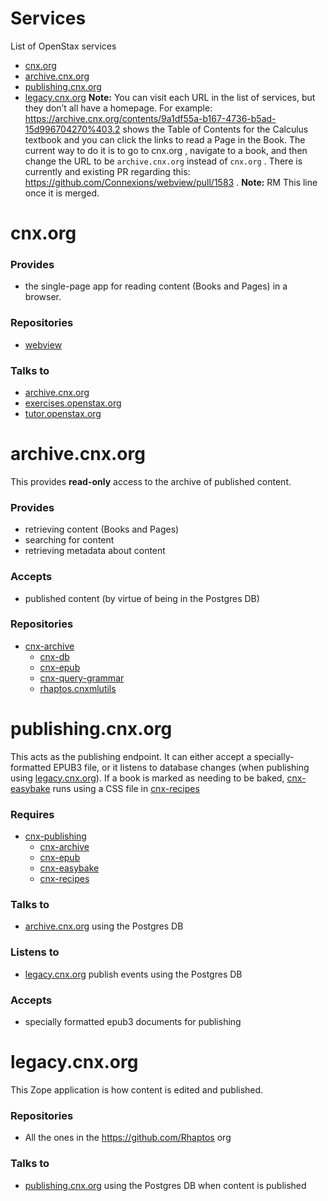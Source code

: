 # Services
List of OpenStax services
  - [cnx.org](#cnxorg)
  - [archive.cnx.org](#archivecnxorg)
  - [publishing.cnx.org](#publishingcnxorg)
  - [legacy.cnx.org](#legacycnxorg)
**Note:** You can visit each URL in the list of services, but they don’t all have a homepage. For example: https://archive.cnx.org/contents/9a1df55a-b167-4736-b5ad-15d996704270%403.2 shows the Table of Contents for the Calculus textbook and you can click the links to read a Page in the Book. The current way to do it is to go to cnx.org , navigate to a book, and then change the URL to be `archive.cnx.org` instead of `cnx.org` . There is currently and existing PR regarding this: https://github.com/Connexions/webview/pull/1583 . **Note:** RM This line once it is merged. 
  # cnx.org

  ### Provides

  - the single-page app for reading content (Books and Pages) in a browser.


  ### Repositories
  - [webview](https://github.com/Connexions/webview)

  ### Talks to

  - [archive.cnx.org](#archivecnxorg)
  - [exercises.openstax.org](https://github.com/openstax/exercises)
  - [tutor.openstax.org](https://github.com/openstax/tutor)


  # archive.cnx.org

  This provides **read-only** access to the archive of published content.

  ### Provides

  - retrieving content (Books and Pages)
  - searching for content
  - retrieving metadata about content


  ### Accepts

  - published content (by virtue of being in the Postgres DB)


  ### Repositories

  - [cnx-archive](https://github.com/Connexions/cnx-archive)
    - [cnx-db](https://github.com/Connexions/cnx-db)
    - [cnx-epub](https://github.com/Connexions/cnx-epub)
    - [cnx-query-grammar](https://github.com/Connexions/cnx-query-grammar)
    - [rhaptos.cnxmlutils](https://github.com/Connexions/rhaptos.cnxmlutils)


  # publishing.cnx.org

  This acts as the publishing endpoint. It can either accept a specially-formatted EPUB3 file, or it listens to database changes (when publishing using [legacy.cnx.org](#legacycnxorg)). If a book is marked as needing to be baked, [cnx-easybake](https://github.com/Connexions/cnx-easybake) runs using a CSS file in [cnx-recipes](https://github.com/Connexions/cnx-recipes)

  ### Requires
  - [cnx-publishing](https://github.com/Connexions/cnx-publishing)
    - [cnx-archive](https://github.com/Connexions/cnx-archive)
    - [cnx-epub](https://github.com/Connexions/cnx-epub)
    - [cnx-easybake](https://github.com/Connexions/cnx-easybake)
    - [cnx-recipes](https://github.com/Connexions/cnx-recipes)

  ### Talks to
  - [archive.cnx.org](#archivecnxorg) using the Postgres DB

  ### Listens to
  - [legacy.cnx.org](#legacycnxorg) publish events using the Postgres DB

  ### Accepts
  - specially formatted epub3 documents for publishing


  # legacy.cnx.org

  This Zope application is how content is edited and published.

  ### Repositories
  - All the ones in the https://github.com/Rhaptos org

  ### Talks to
  - [publishing.cnx.org](#publishingcnxorg) using the Postgres DB when content is published
